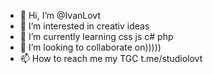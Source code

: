 - 👋 Hi, I’m @IvanLovt
- 👀 I’m interested in creativ ideas
- 🌱 I’m currently learning css js c# php
- 💞️ I’m looking to collaborate on)))))
- 📫 How to reach me my TGC t.me/studiolovt

<!---
IvanLovt/IvanLovt is a ✨ special ✨ repository because its `README.md` (this file) appears on your GitHub profile.
You can click the Preview link to take a look at your changes.
--->
